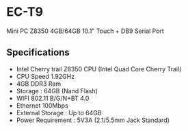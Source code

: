 # EC-T9
Mini PC Z8350 4GB/64GB 10.1" Touch + DB9 Serial Port

## Specifications 
- Intel Cherry trail Z8350 CPU (Intel Quad Core Cherry Trail) 
- CPU Speed 1.92GHz
- 4GB DDR3 Ram 
- Storage : 64GB (Nand Flash) 
- WIFI 802.11 B/G/N+BT 4.0
- Ethernet 100Mbps
- External Storage : Up to 64GB
- Power Requirement : 5V3A (2.1/5.5mm Jack Standard)

